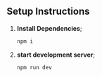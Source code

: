 ## Setup Instructions

1. **Install Dependencies**;
   ```bash
   npm i

2. **start development server**;
   ```bash
   npm run dev
